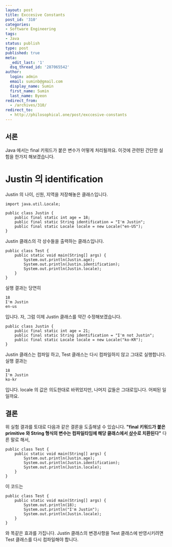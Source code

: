 ```yaml
---
layout: post
title: Exccesive Constants
post_id: '310'
categories:
- Software Engineering
tags:
- Java
status: publish
type: post
published: true
meta:
  _edit_last: '1'
  dsq_thread_id: '287065542'
author:
  login: admin
  email: suminb@gmail.com
  display_name: Sumin
  first_name: Sumin
  last_name: Byeon
redirect_from:
  - /archives/310/
redirect_to:
  - http://philosophical.one/post/exccesive-constants
---
```

서론
----

Java 에서는 final 키워드가 붙은 변수가 어떻게 처리될까요. 이것에 관련된 간단한 실험을 한가지 해보겠습니다.

# Justin 의 identification

Justin 의 나이, 신원, 지역을 저장해놓은 클래스입니다.

	import java.util.Locale;

	public class Justin {
		public final static int age = 18;
		public final static String identification = "I'm Justin";
		public final static Locale locale = new Locale("en-US");
	}

Justin 클래스의 각 상수들을 출력하는 클래스입니다.

	public class Test {
		public static void main(String[] args) {
			System.out.println(Justin.age);
			System.out.println(Justin.identification);
			System.out.println(Justin.locale);
		}
	}

실행 결과는 당연히

	18
	I'm Justin
	en-us

입니다. 자, 그럼 이제 Justin 클래스를 약간 수정해보겠습니다.

	public class Justin {
		public final static int age = 21;
		public final static String identification = "I'm not Justin";
		public final static Locale locale = new Locale("ko-KR");
	}

Justin 클래스는 컴파일 하고, Test 클래스는 다시 컴파일하지 않고 그대로 실행합니다. 실행 결과는

	18
	I'm Justin
	ko-kr

입니다. locale 의 값은 의도한대로 바뀌었지만, 나머지 값들은 그대로입니다. 어찌된 일일까요.

결론
----

위 실험 결과를 토대로 다음과 같은 결론을 도출해낼 수 있습니다. __"final 키워드가 붙은 primitive 와 String 형식의 변수는 컴파일타임에 해당 클래스에서 <acronym title="hard coding 된">상수</acronym>로 치환된다"__ 다른 말로 해서,

	public class Test {
		public static void main(String[] args) {
			System.out.println(Justin.age);
			System.out.println(Justin.identification);
			System.out.println(Justin.locale);
		}
	}

이 코드는

	public class Test {
		public static void main(String[] args) {
			System.out.println(18);
			System.out.println("I'm Justin");
			System.out.println(Justin.locale);
		}
	}

와 똑같은 효과를 가집니다. Justin 클래스의 변경사항을 Test 클래스에 반영시키려면 Test 클래스를 다시 컴파일해야 합니다.

